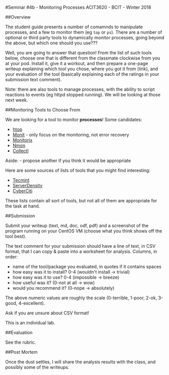 #Seminar #4b - Monitoring Processes
ACIT3620 - BCIT - Winter 2018

##Overview

The student guide presents a number of comamnds to manipulate processes, and a few to 
monitor them (eg `top` or `ps`). There are a number of optional or third party tools
to dynamically monitor processes, going beyond the above, but which one should you use???

Well, you are going to answer that question! From the list of such tools below, choose
one that is different from the classmate clockwise from you at your pod.
Install it, give it a workout, and then prepare a one-page writeup explaining 
which tool you chose, where you got it from (link), and your evaluation
of the tool (basically explaining each of the ratings in your submission text comment).

Note: there are also tools to manage processes, with the ability to script
reactions to events (eg httpd stopped running). We will be looking at those next week.

##Monitoring Tools to Choose From

We are looking for a tool to monitor **processes**! Some candidates:

- [htop](https://www.tecmint.com/install-htop-linux-process-monitoring-for-rhel-centos-fedora/)
- [Monit](https://www.tecmint.com/how-to-install-and-setup-monit-linux-process-and-services-monitoring-program/) -
only focus on the monitoring, not error recovery
- [Monitorix](https://www.tecmint.com/monitorix-a-lightweight-system-and-network-monitoring-tool-for-linux/)
- [Nmon](https://www.tecmint.com/nmon-analyze-and-monitor-linux-system-performance/)
- [Collectl](https://www.tecmint.com/linux-performance-monitoring-with-collectl-tool/)

Aside: - propose another if you think it would be appropriate

Here are some sources of lists of tools that you might find interesting:
- [Tecmint](https://www.tecmint.com/command-line-tools-to-monitor-linux-performance/)
- [ServerDensity](https://blog.serverdensity.com/80-linux-monitoring-tools-know/)
- [CyberCiti](https://www.cyberciti.biz/tips/top-linux-monitoring-tools.html)

These lists contain all sort of tools, but not all of them are appropriate
for the task at hand.


##Submission

Submit your writeup (text, md, doc, odf, pdf) and a screenshot of the program
running on your CentOS VM (choose what you think shows off the tool best).

The text comment for your submission should have a line of text, in CSV format,
that I can copy & paste into a worksheet for analysis. Columns, in order:
- name of the tool/package you evaluated, in quotes if it contains spaces
- how easy was it to install? 0-4 (wouldn't install -> trivial)
- how easy was it to use? 0-4 (impossible -> breeze)
- how useful was it? (0-not at all -> wow)
- would you recommend it? (0-nope -> absolutely)

The above numeric values are roughly the scale (0-terrible, 1-poor, 2-ok, 3-good, 4-excellent).

Ask if you are unsure about CSV format!

This is an individual lab.

##Evaluation

See the rubric.

##Post Mortem

Once the dust settles, I will share the analysis results with the class,
and possibly some of the writeups.
